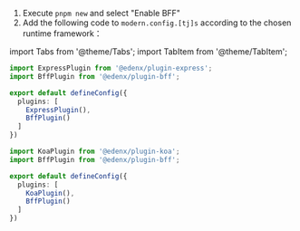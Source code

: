 1. Execute `pnpm new` and select "Enable BFF"
2. Add the following code to `modern.config.[tj]s` according to the chosen runtime framework：

import Tabs from '@theme/Tabs';
import TabItem from '@theme/TabItem';

<Tabs>
  <TabItem value="express" label="Express.js" default>

```ts title="edenx.config.ts"
import ExpressPlugin from '@edenx/plugin-express';
import BffPlugin from '@edenx/plugin-bff';

export default defineConfig({
  plugins: [
    ExpressPlugin(),
    BffPlugin()
  ]
})
```
  </TabItem>
  <TabItem value="koa" label="Koa.js">

```ts title="edenx.config.ts"
import KoaPlugin from '@edenx/plugin-koa';
import BffPlugin from '@edenx/plugin-bff';

export default defineConfig({
  plugins: [
    KoaPlugin(),
    BffPlugin()
  ]
})
```
  </TabItem>
</Tabs>
